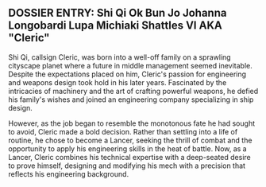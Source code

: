 ## DOSSIER ENTRY: Shi Qi Ok Bun Jo Johanna Longobardi Lupa Michiaki Shattles VI AKA "Cleric"

Shi Qi, callsign Cleric, was born into a well-off family on a sprawling cityscape planet where a future in middle management seemed inevitable. Despite the expectations placed on him, Cleric's passion for engineering and weapons design took hold in his later years. Fascinated by the intricacies of machinery and the art of crafting powerful weapons, he defied his family's wishes and joined an engineering company specializing in ship design.

However, as the job began to resemble the monotonous fate he had sought to avoid, Cleric made a bold decision. Rather than settling into a life of routine, he chose to become a Lancer, seeking the thrill of combat and the opportunity to apply his engineering skills in the heat of battle. Now, as a Lancer, Cleric combines his technical expertise with a deep-seated desire to prove himself, designing and modifying his mech with a precision that reflects his engineering background.
